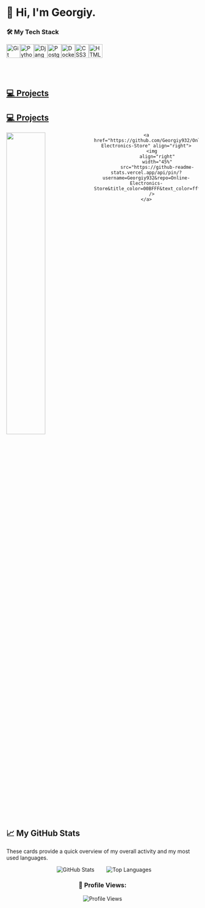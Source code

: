 # 👋 Hi, I'm Georgiy.



### 🛠️ My Tech Stack

<p align="left">
<a href="https://git-scm.com/" target="_blank" rel="noreferrer"><img src="https://raw.githubusercontent.com/danielcranney/readme-generator/main/public/icons/skills/git-colored.svg" width="36" height="36" alt="Git" /></a><a href="https://www.python.org/" target="_blank" rel="noreferrer"><img src="https://raw.githubusercontent.com/danielcranney/readme-generator/main/public/icons/skills/python-colored.svg" width="36" height="36" alt="Python" /></a><a href="https://www.r-project.org/" target="_blank" rel="noreferrer"><img src="https://raw.githubusercontent.com/danielcranney/readme-generator/main/public/icons/skills/django-colored.svg" width="36" height="36" alt="Django" /></a><a href="https://www.djangoproject.com/" target="_blank" rel="noreferrer"><img src="https://raw.githubusercontent.com/danielcranney/readme-generator/main/public/icons/skills/postgresql-colored.svg" width="36" height="36" alt="PostgreSQL" /></a><a href="https://www.postgresql.org/" target="_blank" rel="noreferrer"><img src="https://raw.githubusercontent.com/danielcranney/readme-generator/main/public/icons/skills/docker-colored.svg" width="36" height="36" alt="Docker" /></a><a href="https://www.docker.com/" target="_blank" rel="noreferrer"><img src="https://raw.githubusercontent.com/danielcranney/readme-generator/main/public/icons/skills/css3-colored.svg" width="36" height="36" alt="CSS3" /></a><a href="https://developer.mozilla.org/en-US/docs/Web/CSS" target="_blank" rel="noreferrer"><img src="https://raw.githubusercontent.com/danielcranney/readme-generator/main/public/icons/skills/html5-colored.svg" width="36" height="36" alt="HTML5" /></a><a href="https://developer.mozilla.org/en-US/docs/Web/HTML" target="_blank" rel="noreferrer"><img
</p>


<br /><br />
## 💻 Projects

## 💻 Projects

<div width="100%" align="center">
    <a href="https://github.com/Georgiy932/Ai-telegram-bot-with-crypto-payment" align="left">
        <img
            align="left"
            width="45%"
            src="https://github-readme-stats.vercel.app/api/pin/?username=Georgiy932&repo=Ai-telegram-bot-with-crypto-payment&title_color=00BFFF&text_color=ffffff&icon_color=00BFFF&bg_color=2f2f2f&hide_border=true&locale=en"
        />
    </a>
    
    <a href="https://github.com/Georgiy932/Online-Electronics-Store" align="right">
        <img
            align="right"
            width="45%"
            src="https://github-readme-stats.vercel.app/api/pin/?username=Georgiy932&repo=Online-Electronics-Store&title_color=00BFFF&text_color=ffffff&icon_color=00BFFF&bg_color=2f2f2f&hide_border=true&locale=en"
        />
    </a>
</div>
<br clear="all" />
<br /><br />

## 📈 My GitHub Stats

These cards provide a quick overview of my overall activity and my most used languages.

<div align="center">
  <img src="https://github-readme-stats.vercel.app/api?username=Georgiy932&show_icons=true&theme=radical&hide_border=true&title_color=00BFFF" alt="GitHub Stats" />
    
  <img src="https://github-readme-stats.vercel.app/api/top-langs/?username=Georgiy932&layout=compact&theme=radical&hide_border=true&title_color=00BFFF" alt="Top Languages" />

### 👀 Profile Views:
<img src="https://komarev.com/ghpvc/?username=Georgiy932&color=green" alt="Profile Views" />

</div>
